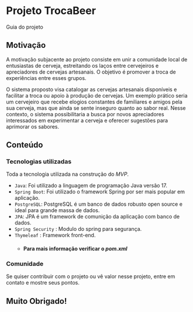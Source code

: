 # Projeto TrocaBeer

Guia do projeto

## Motivação

A motivação subjacente ao projeto consiste em unir a comunidade local de entusiastas de cerveja, estreitando os laços 
entre cervejeiros e apreciadores de cervejas artesanais. O objetivo é promover a troca de experiências entre esses grupos.

O sistema proposto visa catalogar as cervejas artesanais disponíveis e facilitar a troca ou apoio à produção de cervejas. 
Um exemplo prático seria um cervejeiro que recebe elogios constantes de familiares e amigos pela sua cerveja, mas que ainda se sente inseguro quanto ao sabor real. Nesse contexto, o sistema possibilitaria a busca por novos apreciadores interessados em experimentar a cerveja e oferecer sugestões para aprimorar os sabores.

## Conteúdo

### Tecnologias utilizadas

Toda a tecnologia utilizada na construção do *MVP*.

- `Java`: Foi utilizado a linguagem de programação Java versão 17.
- `Spring Boot`: Foi utilizado o framework Spring por ser mais popular em aplicação.
- `PostgreSQL`: PostgreSQL é um banco de dados robusto open source e ideal para grande massa de dados.
- `JPA`: JPA é um framework de comunição da aplicação com banco de dados.
- `Spring Security` : Modulo do spring para segurança.
- `Thymeleaf` : Framework front-end.
    - #### Para mais informação verificar o *pom.xml*


### Comunidade

Se quiser contribuir com o projeto ou vê valor nesse projeto, entre em contato e mostre seus pontos.


## Muito Obrigado!